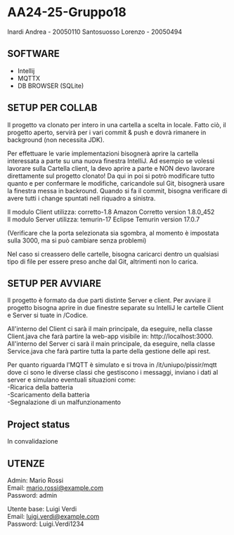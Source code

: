 # AA24-25-Gruppo18

Inardi Andrea - 20050110
Santosuosso Lorenzo - 20050494


## SOFTWARE

- Intellij
- MQTTX
- DB BROWSER (SQLite)

## SETUP PER COLLAB
Il progetto va clonato per intero in una cartella a scelta in locale.
Fatto ciò, il progetto aperto, servirà per i vari commit & push e dovrà rimanere in background (non necessita JDK).

Per effettuare le varie implementazioni bisognerà aprire la cartella interessata a parte su una nuova finestra IntelliJ.
Ad esempio se volessi lavorare sulla Cartella client, la devo aprire a parte e NON devo lavorare direttamente sul progetto clonato!
Da qui in poi si potrò modificare tutto quanto e per confermare le modifiche, caricandole sul Git, bisognerà usare la finestra messa in backround.
Quando si fa il commit, bisogna verificare di avere tutti i change spuntati nell riquadro a sinistra.

Il modulo Client utilizza: corretto-1.8 Amazon Corretto version 1.8.0_452
<br>
Il modulo Server utilizza: temurin-17 Eclipse Temurin version 17.0.7

(Verificare che la porta selezionata sia sgombra, al momento è impostata sulla 3000, ma si può cambiare senza problemi)

Nel caso si creassero delle cartelle, bisogna caricarci dentro un qualsiasi tipo di file per essere preso anche dal Git, altrimenti non lo carica.

## SETUP PER AVVIARE
Il progetto è formato da due parti distinte Server e client.
Per avviare il progetto bisogna aprire in due finestre separate su IntelliJ le cartelle Client e Server si tuate in /Codice.

All'interno del Client ci sarà il main principale, da eseguire, nella classe Client.java che farà partire la web-app visibile in: http://localhost:3000.
<br>
All'interno del Server ci sarà il main principale, da eseguire, nella classe Service.java che farà partire tutta la parte della gestione delle api rest.

Per quanto riguarda l'MQTT è simulato e si trova in /it/uniupo/pissir/mqtt dove ci sono le diverse classi che gestiscono i messaggi, inviano i dati al server e simulano eventuali situazioni come:
<br>
-Ricarica della batteria
<br>
-Scaricamento della batteria
<br>
-Segnalazione di un malfunzionamento

## Project status

In convalidazione


## UTENZE

Admin: Mario Rossi <br>
Email: mario.rossi@example.com <br>
Password: admin

Utente base: Luigi Verdi <br>
Email: luigi.verdi@example.com <br>
Password: Luigi.Verdi1234

